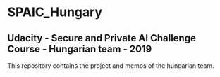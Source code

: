 # SPAIC_Hungary

## Udacity - Secure and Private AI Challenge Course - Hungarian team - 2019

This repository contains the project and memos of the hungarian team.